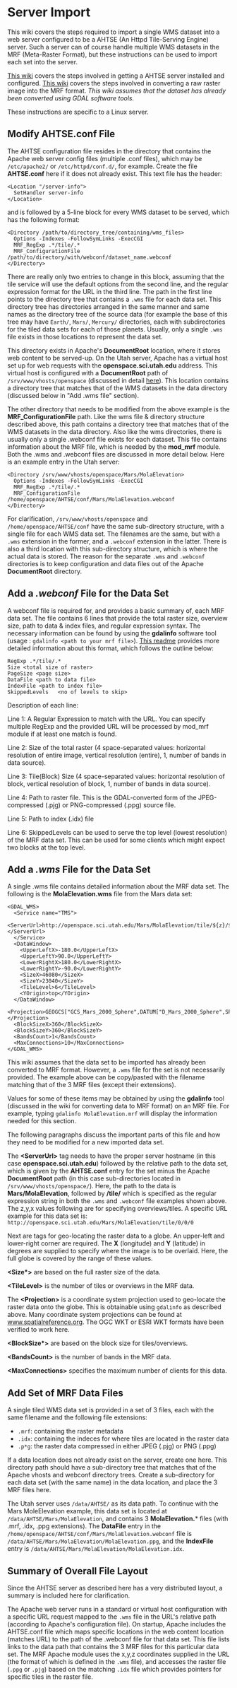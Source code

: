 # Server Import
This wiki covers the steps required to import a single WMS dataset into a web server configured to be a AHTSE (An Httpd Tile-Serving Engine) server. Such a server can of course handle multiple WMS datasets in the MRF (Meta-Raster Format), but these instructions can be used to import each set into the server.

[This wiki](server-install) covers the steps involved in getting a AHTSE server installed and configured. [This wiki](server-conversion) covers the steps involved in converting a raw raster image into the MRF format. *This wiki assumes that the dataset has already been converted using GDAL software tools.*

These instructions are specific to a Linux server.

## Modify AHTSE.conf File
The AHTSE configuration file resides in the directory that contains the Apache web server config files (multiple .conf files), which may be `/etc/apache2/` or `/etc/httpd/conf.d/`, for example. Create the file **AHTSE.conf** here if it does not already exist.
This text file has the header:
```
<Location "/server-info">
  SetHandler server-info
</Location>
```
and is followed by a 5-line block for every WMS dataset to be served, which has the following format:
```
<Directory /path/to/directory_tree/containing/wms_files>
  Options -Indexes -FollowSymLinks -ExecCGI
  MRF_RegExp .*/tile/.*
  MRF_ConfigurationFile /path/to/directory/with/webconf/dataset_name.webconf
</Directory>
```
There are really only two entries to change in this block, assuming that the tile service will use the default options from the second line, and the regular expression format for the URL in the third line. The path in the first line points to the directory tree that contains a `.wms` file for each data set. This directory tree has directories arranged in the same manner and same names as the directory tree of the source data (for example the base of this tree may have `Earth/`, `Mars/`, `Mercury/` directories, each with subdirectories for the tiled data sets for each of those planets. Usually, only a single `.wms` file exists in those locations to represent the data set.

This directory exists in Apache's **DocumentRoot** location, where it stores web content to be served-up. On the Utah server, Apache has a virtual host set up for web requests with the **openspace.sci.utah.edu** address. This virtual host is configured with a **DocumentRoot** path of `/srv/www/vhosts/openspace` (discussed in detail [here](server-install)). This location contains a directory tree that matches that of the WMS datasets in the data directory (discussed below in "Add .wms file" section).

The other directory that needs to be modified from the above example is the **MRF_ConfigurationFile** path. Like the wms file & directory structure described above, this path contains a directory tree that matches that of the WMS datasets in the data directory. Also like the wms directories, there is usually only a single .webconf file exists for each dataset. This file contains information about the MRF file, which is needed by the **mod_mrf** module.
Both the .wms and .webconf files are discussed in more detail below. Here is an example entry in the Utah server:
```
<Directory /srv/www/vhosts/openspace/Mars/MolaElevation>
  Options -Indexes -FollowSymLinks -ExecCGI
  MRF_RegExp .*/tile/.*
  MRF_ConfigurationFile /home/openspace/AHTSE/conf/Mars/MolaElevation.webconf
</Directory>
```
For clarification, `/srv/www/vhosts/openspace` and `/home/openspace/AHTSE/conf` have the same sub-directory structure, with a single file for each WMS data set. The filenames are the same, but with a `.wms` extension in the former, and a `.webconf` extension in the latter. There is also a third location with this sub-directory structure, which is where the actual data is stored. The reason for the separate `.wms` and `.webconf` directories is to keep configuration and data files out of the Apache **DocumentRoot** directory.


## Add a _.webconf_ File for the Data Set
A webconf file is required for, and provides a basic summary of, each MRF data set. The file contains 6 lines that provide the total raster size, overview size, path to data & index files, and regular expression syntax. The necessary information can be found by using the **gdalinfo** software tool (usage : `gdalinfo <path to your mrf file>`). [This readme](https://github.com/lucianpls/mod_mrf/blob/master/README.md) provides more detailed information about this format, which follows the outline below:
```
RegExp .*/tile/.*
Size <total size of raster>
PageSize <page size>
DataFile <path to data file>
IndexFile <path to index file>
SkippedLevels   <no of levels to skip>
```
Description of each line:

Line 1: A Regular Expression to match with the URL. You can specify multiple RegExp and the provided URL will be processed by mod_mrf module if at least one match is found.

Line 2: Size of the total raster (4 space-separated values: horizontal resolution of entire image, vertical resolution (entire), 1, number of bands in data source).

Line 3: Tile(Block) Size (4 space-separated values: horizontal resolution of block, vertical resolution of block, 1, number of bands in data source).

Line 4: Path to raster file. This is the GDAL-converted form of the JPEG-compressed (.pjg) or PNG-compressed (.ppg) source file.

Line 5: Path to index (.idx) file

Line 6: SkippedLevels can be used to serve the top level (lowest resolution) of the MRF data set. This can be used for some clients which might expect two blocks at the top level.


## Add a _.wms_ File for the Data Set
A single .wms file contains detailed information about the MRF data set. The following is the **MolaElevation.wms** file from the Mars data set:
```
<GDAL_WMS>
  <Service name="TMS">
    <ServerUrl>http://openspace.sci.utah.edu/Mars/MolaElevation/tile/${z}/${y}/${x}</ServerUrl>
  </Service>
  <DataWindow>
    <UpperLeftX>-180.0</UpperLeftX>
    <UpperLeftY>90.0</UpperLeftY>
    <LowerRightX>180.0</LowerRightX>
    <LowerRightY>-90.0</LowerRightY>
    <SizeX>46080</SizeX>
    <SizeY>23040</SizeY>
    <TileLevel>6</TileLevel>
    <YOrigin>top</YOrigin>
  </DataWindow>
  <Projection>GEOGCS["GCS_Mars_2000_Sphere",DATUM["D_Mars_2000_Sphere",SPHEROID["Mars_2000_Sphere_IAU_IAG",3396190.0,0.0]],PRIMEM["Reference_Meridian",0.0],UNIT["Degree",0.0174532925199433]]</Projection>
  <BlockSizeX>360</BlockSizeX>
  <BlockSizeY>360</BlockSizeY>
  <BandsCount>1</BandsCount>
  <MaxConnections>10</MaxConnections>
</GDAL_WMS>
```
This wiki assumes that the data set to be imported has already been converted to MRF format. However, a `.wms` file for the set is not necessarily provided. The example above can be copy/pasted with the filename matching that of the 3 MRF files (except their extensions).

Values for some of these items may be obtained by using the **gdalinfo** tool (discussed in the wiki for converting data to MRF format) on an MRF file. For example, typing `gdalinfo MolaElevation.mrf` will display the information needed for this section.

The following paragraphs discuss the important parts of this file and how they need to be modified for a new imported data set.

The **\<ServerUrl\>** tag needs to have the proper server hostname (in this case **openspace.sci.utah.edu**) followed by the relative path to the data set, which is given by the **AHTSE.conf** entry for the set minus the Apache **DocumentRoot** path (in this case sub-directories located in `/srv/www/vhosts/openspace/`). Here, the path to the data is **Mars/MolaElevation**, followed by **/tile/** which is specified as the regular expression string in both the `.wms` and `.webconf` file examples shown above. The z,y,x values following are for specifying overviews/tiles. A specific URL example for this data set is:
`http://openspace.sci.utah.edu/Mars/MolaElevation/tile/0/0/0`

Next are tags for geo-locating the raster data to a globe. An upper-left and lower-right corner are required. The **X** (longitude) and **Y** (latitude) in degrees are supplied to specify where the image is to be overlaid. Here, the full globe is covered by the range of these values.

**\<Size\*\>** are based on the full raster size of the data.

**\<TileLevel\>** is the number of tiles or overviews in the MRF data.

The **\<Projection\>** is a coordinate system projection used to geo-locate the raster data onto the globe. This is obtainable using `gdalinfo` as described above. Many coordinate system projections can be found at www.spatialreference.org. The OGC WKT or ESRI WKT formats have been verified to work here.

**\<BlockSize\*\>** are based on the block size for tiles/overviews.

**\<BandsCount\>** is the number of bands in the MRF data.

**\<MaxConnections\>** specifies the maximum number of clients for this data.


## Add Set of MRF Data Files
A single tiled WMS data set is provided in a set of 3 files, each with the same filename and the following file extensions:
  - `.mrf`: containing the raster metadata
  - `.idx`: containing the indeces for where tiles are located in the raster data
  - `.p*g`: the raster data compressed in either JPEG (.pjg) or PNG (.ppg)

If a data location does not already exist on the server, create one here. This directory path should have a sub-directory tree that matches that of the Apache vhosts and webconf directory trees. Create a sub-directory for each data set (with the same name) in the data location, and place the 3 MRF files here.

The Utah server uses `/data/AHTSE/` as its data path. To continue with the Mars MoleElevation example, this data set is located at `/data/AHTSE/Mars/MolaElevation`, and contains 3 **MolaElevation.*** files (with .mrf, .idx, .ppg extensions). The **DataFile** entry in the `/home/openspace/AHTSE/conf/Mars/MolaElevation.webconf` file is `/data/AHTSE/Mars/MolaElevation/MolaElevation.ppg`, and the **IndexFile** entry is `/data/AHTSE/Mars/MolaElevation/MolaElevation.idx`.


## Summary of Overall File Layout ##
Since the AHTSE server as described here has a very distributed layout, a summary is included here for clarification.

The Apache web server runs in a standard or virtual host configuration with a specific URL request mapped to the `.wms` file in the URL's relative path (according to Apache's configuration file). On startup, Apache includes the AHTSE.conf file which maps specific locations in the web content location (matches URL) to the path of the .webconf file for that data set. This file lists links to the data path that contains the 3 MRF files for this particular data set. The MRF Apache module uses the x,y,z coordinates supplied in the URL (the format of which is defined in the `.wms` file), and accesses the raster file (`.ppg` or `.pjg`) based on the matching `.idx` file which provides pointers for specific tiles in the raster file.
